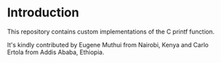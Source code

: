 # Introduction

This repository contains custom implementations of the C printf function.

It's kindly contributed by Eugene Muthui from Nairobi, Kenya and Carlo Ertola from Addis Ababa, Ethiopia.

